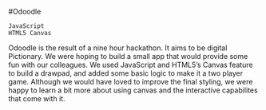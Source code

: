 #Odoodle

	JavaScript
	HTML5 Canvas

Odoodle is the result of a nine hour hackathon. It aims to be digital Pictionary. We were hoping to build a small app that would provide some fun with our colleagues. We used JavaScript and HTML5’s Canvas feature to build a drawpad, and added some basic logic to make it a two player game. Although we would have loved to improve the final styling, we were happy to learn a bit more about using canvas and the interactive capabilites that come with it.  
